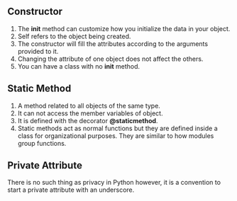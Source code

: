 ## Constructor

1. The __init__ method can customize how you initialize the data in your object.
2. Self refers to the object being created.
3. The constructor will fill the attributes according to the arguments provided to it.
4. Changing the attribute of one object does not affect the others.
5. You can have a class with no __init__ method.

## Static Method

1. A method related to all objects of the same type.
2. It can not access the member variables of object.
3. It is defined with the decorator **@staticmethod**.
4. Static methods act as normal functions but they are defined inside a class for organizational purposes. They are similar to how modules group functions.

## Private Attribute

There is no such thing as privacy in Python however, it is a convention to start a private attribute with an underscore.
